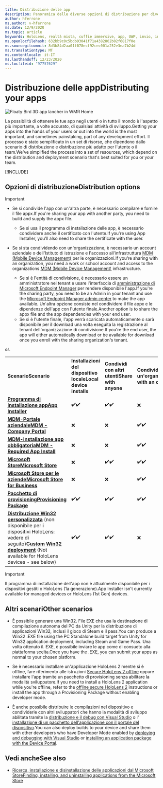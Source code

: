 ```yaml
---
title: Distribuzione delle app
description: Panoramica delle diverse opzioni di distribuzione per diverse piattaforme e archivi di pubblicazione supportati.
author: hferrone
ms.author: v-hferrone
ms.date: 12/9/2020
ms.topic: article
keywords: HoloLens, realtà mista, cuffie immersive, app, UWP, invio, invio, filtri, metadati, requisiti di sistema, parole chiave, predato, certificazione, pacchetto, appx, merchandising
ms.openlocfilehash: 632bb9c0c5bdb93041f71a4382802b02f6817f0e
ms.sourcegitcommit: 8d3b84d2aa01f078ecf92cec001a252e3ea7b24d
ms.translationtype: MT
ms.contentlocale: it-IT
ms.lasthandoff: 12/23/2020
ms.locfileid: "97757629"
---
```

# <a name="distributing-your-apps"></a><span data-ttu-id="872fd-104">Distribuzione delle app</span><span class="sxs-lookup"><span data-stu-id="872fd-104">Distributing your apps</span></span>

![Floaty Bird 3D app lancher in WMR Home](images/distribute-hero-image.png)

<span data-ttu-id="872fd-106">La possibilità di ottenere le tue app negli utenti o in tutto il mondo è l'aspetto più importante, a volte accurato, di qualsiasi attività di sviluppo.</span><span class="sxs-lookup"><span data-stu-id="872fd-106">Getting your apps into the hands of your users or out into the world is the most important, and sometimes painstaking, part of any development effort.</span></span> <span data-ttu-id="872fd-107">Il processo è stato semplificato in un set di risorse, che dipendono dallo scenario di distribuzione e distribuzione più adatto per l'utente o il team.</span><span class="sxs-lookup"><span data-stu-id="872fd-107">We've simplified the process into a set of resources, which depend on the distribution and deployment scenario that's best suited for you or your team.</span></span>

[!INCLUDE[](includes/before-submission.md)]

## <a name="distribution-options"></a><span data-ttu-id="872fd-108">Opzioni di distribuzione</span><span class="sxs-lookup"><span data-stu-id="872fd-108">Distribution options</span></span>

> [!IMPORTANT]
> * <span data-ttu-id="872fd-109">Se si condivide l'app con un'altra parte, è necessario compilare e fornire il file appx.</span><span class="sxs-lookup"><span data-stu-id="872fd-109">If you're sharing your app with another party, you need to build and supply the appx file.</span></span> 
>     * <span data-ttu-id="872fd-110">Se si usa il programma di installazione delle app, è necessario condividere anche il certificato con l'utente.</span><span class="sxs-lookup"><span data-stu-id="872fd-110">If you're using App Installer, you'll also need to share the certificate with the user.</span></span>
> 
> * <span data-ttu-id="872fd-111">Se si sta condividendo con un'organizzazione, è necessario un account aziendale o dell'Istituto di istruzione e l'accesso all'infrastruttura [MDM (Mobile Device Management)](https://docs.microsoft.com/hololens/hololens-enroll-mdm) per le organizzazioni.</span><span class="sxs-lookup"><span data-stu-id="872fd-111">If you're sharing with an organization, you need a work or school account and access to the organizations [MDM (Mobile Device Management)](https://docs.microsoft.com/hololens/hololens-enroll-mdm) infrastructure.</span></span>  
>    * <span data-ttu-id="872fd-112">Se si è l'entità di condivisione, è necessario essere un amministratore nel tenant e usare l'interfaccia di [amministrazione di Microsoft Endpoint Manager](https://docs.microsoft.com/mem/intune/apps/apps-deploy) per rendere disponibile l'app.</span><span class="sxs-lookup"><span data-stu-id="872fd-112">If you're the sharing party, you need to be an Admin in your tenant and use the [Microsoft Endpoint Manager admin center](https://docs.microsoft.com/mem/intune/apps/apps-deploy) to make the app available.</span></span> <span data-ttu-id="872fd-113">Un'altra opzione consiste nel condividere il file appx e le dipendenze dell'app con l'utente finale.</span><span class="sxs-lookup"><span data-stu-id="872fd-113">Another option is to share the appx file and the app dependencies with your end user.</span></span>
>    * <span data-ttu-id="872fd-114">Se si è l'utente finale, l'app verrà scaricata automaticamente o sarà disponibile per il download una volta eseguita la registrazione al tenant dell'organizzazione di condivisione.</span><span class="sxs-lookup"><span data-stu-id="872fd-114">If you're the end user, the app will either automatically download or be available for download once you enroll with the sharing organization's tenant.</span></span> 

<table>
<colgroup>
    <col width="33%" />
    <col width="22%" />
    <col width="22%" />
    <col width="22%" />
</colgroup>
<tr>
    <td><span data-ttu-id="872fd-115"><strong>Scenario</strong></span><span class="sxs-lookup"><span data-stu-id="872fd-115"><strong>Scenario</strong></span></span></td>
    <td><span data-ttu-id="872fd-116"><strong>Installazioni del dispositivo locale</strong></span><span class="sxs-lookup"><span data-stu-id="872fd-116"><strong>Local device installs</strong></span></span></td>
    <td><span data-ttu-id="872fd-117"><strong>Condividi con altri utenti</strong></span><span class="sxs-lookup"><span data-stu-id="872fd-117"><strong>Share with anyone</strong></span></span></td>
    <td><span data-ttu-id="872fd-118"><strong>Condividere con un'organizzazione</strong></span><span class="sxs-lookup"><span data-stu-id="872fd-118"><strong>Share with an organization</strong></span></span></td>
</tr>
<tr>
    <td><span data-ttu-id="872fd-119"><a href="https://docs.microsoft.com/hololens/app-deploy-app-installer"><strong>Programma di installazione app</strong></span><span class="sxs-lookup"><span data-stu-id="872fd-119"><a href="https://docs.microsoft.com/hololens/app-deploy-app-installer"><strong>App Installer</strong></span></span></td>
    <td><span data-ttu-id="872fd-120">✔️</span><span class="sxs-lookup"><span data-stu-id="872fd-120">✔️</span></span></td>
    <td><span data-ttu-id="872fd-121">✔️</span><span class="sxs-lookup"><span data-stu-id="872fd-121">✔️</span></span></td>
    <td>❌</td>
</tr>
<tr>
    <td><span data-ttu-id="872fd-122"><a href="https://docs.microsoft.com/hololens/app-deploy-app-installer"><strong>MDM-Portale aziendale</strong></a></span><span class="sxs-lookup"><span data-stu-id="872fd-122"><a href="https://docs.microsoft.com/hololens/app-deploy-app-installer"><strong>MDM - Company Portal</strong></a></span></span></td>
    <td>❌</td>
    <td>❌</td>
    <td><span data-ttu-id="872fd-123">✔️</span><span class="sxs-lookup"><span data-stu-id="872fd-123">✔️</span></span></td>
</tr>
<tr>
    <td><span data-ttu-id="872fd-124"><a href="https://docs.microsoft.com/hololens/app-deploy-intune"><strong>MDM-installazione app obbligatoria</strong></a></span><span class="sxs-lookup"><span data-stu-id="872fd-124"><a href="https://docs.microsoft.com/hololens/app-deploy-intune"><strong>MDM - Required App Install</strong></a></span></span></td>
    <td>❌</td>
    <td>❌</td>
    <td><span data-ttu-id="872fd-125">✔️</span><span class="sxs-lookup"><span data-stu-id="872fd-125">✔️</span></span></td>
</tr>
<tr>
    <td><span data-ttu-id="872fd-126"><a href="submitting-an-app-to-the-microsoft-store.md"><strong>Microsoft Store</strong></a></span><span class="sxs-lookup"><span data-stu-id="872fd-126"><a href="submitting-an-app-to-the-microsoft-store.md"><strong>Microsoft Store</strong></a></span></span></td>
    <td>❌</td>
    <td><span data-ttu-id="872fd-127">✔️</span><span class="sxs-lookup"><span data-stu-id="872fd-127">✔️</span></span></td>
    <td><span data-ttu-id="872fd-128">✔️</span><span class="sxs-lookup"><span data-stu-id="872fd-128">✔️</span></span></td><span data-ttu-id="872fd-129">s</span><span class="sxs-lookup"><span data-stu-id="872fd-129">s</span></span>
</tr>
<tr>
    <td><span data-ttu-id="872fd-130"><a href="https://docs.microsoft.com/hololens/app-deploy-store-business"><strong>Microsoft Store per le aziende</strong></a></span><span class="sxs-lookup"><span data-stu-id="872fd-130"><a href="https://docs.microsoft.com/hololens/app-deploy-store-business"><strong>Microsoft Store for Business</strong></a></span></span></td>
    <td>❌</td>
    <td>❌</td>
    <td><span data-ttu-id="872fd-131">✔️</span><span class="sxs-lookup"><span data-stu-id="872fd-131">✔️</span></span></td>
</tr>
<tr>
    <td><span data-ttu-id="872fd-132"><a href="https://docs.microsoft.com/hololens/app-deploy-provisioning-package"><strong>Pacchetto di provisioning</strong></a></span><span class="sxs-lookup"><span data-stu-id="872fd-132"><a href="https://docs.microsoft.com/hololens/app-deploy-provisioning-package"><strong>Provisioning Package</strong></a></span></span></td>
    <td><span data-ttu-id="872fd-133">✔️</span><span class="sxs-lookup"><span data-stu-id="872fd-133">✔️</span></span></td>
    <td><span data-ttu-id="872fd-134">✔️</span><span class="sxs-lookup"><span data-stu-id="872fd-134">✔️</span></span></td>
    <td><span data-ttu-id="872fd-135">✔️</span><span class="sxs-lookup"><span data-stu-id="872fd-135">✔️</span></span></td>
</tr>
<tr>
    <td><span data-ttu-id="872fd-136"><a href="#other-scenarios"><strong>Distribuzione Win32 personalizzata</strong></a> (non disponibile per i dispositivi HoloLens: vedere di seguito)</span><span class="sxs-lookup"><span data-stu-id="872fd-136"><a href="#other-scenarios"><strong>Custom Win32 deployment</strong></a> (Not available for HoloLens devices - see below)</span></span></td>
    <td><span data-ttu-id="872fd-137">✔️</span><span class="sxs-lookup"><span data-stu-id="872fd-137">✔️</span></span></td>
    <td><span data-ttu-id="872fd-138">✔️</span><span class="sxs-lookup"><span data-stu-id="872fd-138">✔️</span></span></td>
    <td>❌</td>
</tr>
</table>

> [!IMPORTANT]
> <span data-ttu-id="872fd-139">Il programma di installazione dell'app non è attualmente disponibile per i dispositivi gestiti o HoloLens (1a generazione).</span><span class="sxs-lookup"><span data-stu-id="872fd-139">App Installer isn't currently available for managed devices or HoloLens (1st Gen) devices.</span></span>

## <a name="other-scenarios"></a><span data-ttu-id="872fd-140">Altri scenari</span><span class="sxs-lookup"><span data-stu-id="872fd-140">Other scenarios</span></span>

* <span data-ttu-id="872fd-141">È possibile generare una Win32. File EXE che usa la destinazione di compilazione autonoma del PC da Unity per la distribuzione di applicazioni Win32, inclusi il gioco di Steam e il pass.</span><span class="sxs-lookup"><span data-stu-id="872fd-141">You can produce a Win32 .EXE file using the PC Standalone build target from Unity for Win32 application deployment, including Steam and Game Pass.</span></span> <span data-ttu-id="872fd-142">Una volta ottenuto il. EXE, è possibile inviare le app come di consueto alla piattaforma scelta.</span><span class="sxs-lookup"><span data-stu-id="872fd-142">Once you have the .EXE, you can submit your apps as normal to your chosen platform.</span></span> 

* <span data-ttu-id="872fd-143">Se è necessario installare un'applicazione HoloLens 2 mentre si è offline, fare riferimento alle istruzioni [Secure HoloLens 2 offline](https://docs.microsoft.com/hololens/hololens-common-scenarios-offline-secure) oppure installare l'app tramite un pacchetto di provisioning senza abilitare la modalità sviluppatore.</span><span class="sxs-lookup"><span data-stu-id="872fd-143">If you need to install a HoloLens 2 application while you're offline, refer to the [offline secure HoloLens 2](https://docs.microsoft.com/hololens/hololens-common-scenarios-offline-secure) instructions or install the app through a Provisioning Package without enabling developer mode.</span></span>

* <span data-ttu-id="872fd-144">È anche possibile distribuire le compilazioni nel dispositivo e condividerle con altri sviluppatori che hanno la modalità di sviluppo abilitata tramite la [distribuzione e il debug con Visual Studio](../develop/platform-capabilities-and-apis/using-visual-studio.md) o l' [installazione di un pacchetto dell'applicazione con il portale del dispositivo](https://docs.microsoft.com/hololens/holographic-custom-apps#installing-an-application-package-with-the-device-portal).</span><span class="sxs-lookup"><span data-stu-id="872fd-144">You can also deploy builds to your device and share them with other developers who have Developer Mode enabled by [deploying and debugging with Visual Studio](../develop/platform-capabilities-and-apis/using-visual-studio.md) or [installing an application package with the Device Portal](https://docs.microsoft.com/hololens/holographic-custom-apps#installing-an-application-package-with-the-device-portal).</span></span>

## <a name="see-also"></a><span data-ttu-id="872fd-145">Vedi anche</span><span class="sxs-lookup"><span data-stu-id="872fd-145">See also</span></span>
* [<span data-ttu-id="872fd-146">Ricerca, installazione e disinstallazione delle applicazioni dal Microsoft Store</span><span class="sxs-lookup"><span data-stu-id="872fd-146">Finding, installing, and uninstalling applications from the Microsoft Store</span></span>](https://docs.microsoft.com/hololens/holographic-store-apps)

